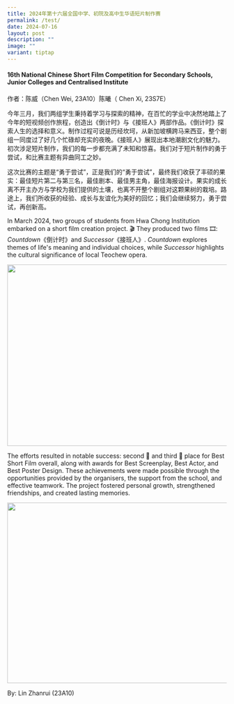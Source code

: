 ```yaml
---
title: 2024年第十六届全国中学、初院及高中生华语短片制作赛
permalink: /test/
date: 2024-07-16
layout: post
description: ""
image: ""
variant: tiptap
---
```

<h4><strong>16th National Chinese Short Film Competition for Secondary Schools, Junior Colleges and Centralised Institute</strong>&nbsp;</h4>
<p>作者：陈威（Chen Wei, 23A10）陈曦（ Chen Xi, 23S7E）</p>
<p>今年三月，我们两组学生秉持着学习与探索的精神，在百忙的学业中决然地踏上了今年的短视频创作旅程，创造出《倒计时》与《接班人》两部作品。《倒计时》探索人生的选择和意义。制作过程可说是历经坎坷，从新加坡横跨马来西亚，整个剧组一同度过了好几个忙碌却充实的夜晚。《接班人》展现出本地潮剧文化的魅力。初次涉足短片制作，我们的每一步都充满了未知和惊喜。我们对于短片制作的勇于尝试，和比赛主题有异曲同工之妙。</p>
<p>这次比赛的主题是“勇于尝试”，正是我们的“勇于尝试”，最终我们收获了丰硕的果实：最佳短片第二与第三名，最佳剧本、最佳男主角，最佳海报设计。果实的成长离不开主办方与学校为我们提供的土壤，也离不开整个剧组对这颗果树的栽培。路途上，我们所收获的经验、成长与友谊化为美好的回忆；我们会继续努力，勇于尝试，再创新高。</p>
<p>In March 2024, two groups of students from Hwa Chong Institution embarked
on a short film creation project. 🎬 They produced two films 🎞️: <em>Countdown</em>《倒计时》and <em>Successor</em>《接班人》. <em>Countdown</em> explores
themes of life's meaning and individual choices, while <em>Successor</em> highlights
the cultural significance of local Teochew opera.</p>
<div class="isomer-image-wrapper">
<img style="margin-left:0px;margin-top:0px;" height="416" width="624" src="https://lh7-us.googleusercontent.com/docsz/AD_4nXdVZm-ZoBXdnQK2njY36w8sK9cWHZK6HITpvTLC_x3Jywn-_TjWUO81zIj93hXqmckBO6v8XCEYN-aX90SD4sWmmj3b8k-7N9HVgtwMTpRYMC0cUkXoQzRLL_Dysb8f9AiTFJVD9fT-y6yP-xykY_zz-qWN?key=_O7lqXxIdjebmGCcIaHERg">
</div>
<p>The efforts resulted in notable success: second 🥈 and third 🥉 place
for Best Short Film overall, along with awards for Best Screenplay, Best
Actor, and Best Poster Design. These achievements were made possible through
the opportunities provided by the organisers, the support from the school,
and effective teamwork. The project fostered personal growth, strengthened
friendships, and created lasting memories.</p>
<div class="isomer-image-wrapper">
<img style="margin-left:0px;margin-top:0px;" height="414" width="623" src="https://lh7-us.googleusercontent.com/docsz/AD_4nXd5JzXTzBFdVeaMxlHiXyzNqcgoZYQP7NsVvmTaGZn8S8P9h6R2ewtt4JsY4yDmR10R0KTm6g-sFMpjajASaG8Jh9oDXzJgF2ugCXVSxnzw-Z2m-lMRf0F6ovITq6xiRRlXDHABktJHAqB1tIfxNQMgCfM?key=_O7lqXxIdjebmGCcIaHERg">
</div>
<p>By: Lin Zhanrui (23A10)</p>